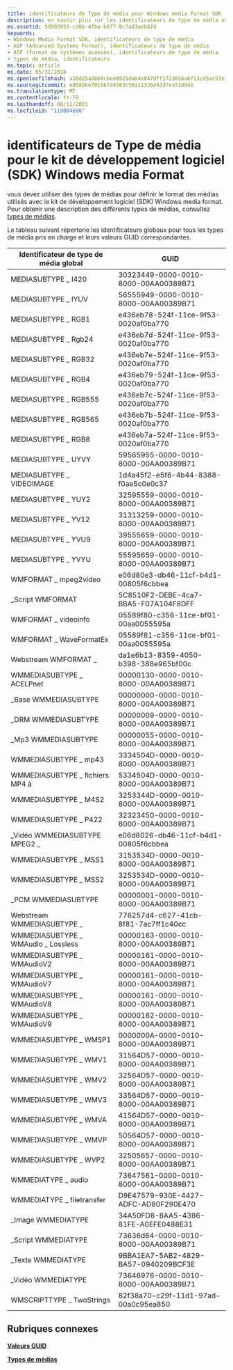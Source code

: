 ```yaml
---
title: identificateurs de Type de média pour Windows media Format SDK
description: en savoir plus sur les identificateurs de type de média utilisés pour définir le format des médias utilisés avec le kit de développement logiciel (SDK) Windows media format.
ms.assetid: 5d903953-cd6b-4fba-b877-8c7ad3aeb87d
keywords:
- Windows Media Format SDK, identificateurs de type de média
- ASF (Advanced Systems Format), identificateurs de type de média
- ASF (format de systèmes avancés), identificateurs de type de média
- types de média, identificateurs
ms.topic: article
ms.date: 05/31/2018
ms.openlocfilehash: a38d25a48e0cbee8925da64e8470ff1723656a6f11cd5ac57e1479108df52852
ms.sourcegitcommit: e858bbe701567d4583c50a11326e42d7ea51804b
ms.translationtype: MT
ms.contentlocale: fr-FR
ms.lasthandoff: 08/11/2021
ms.locfileid: "119084686"
---
```

# <a name="media-type-identifiers-for-the-windows-media-format-sdk"></a>identificateurs de Type de média pour le kit de développement logiciel (SDK) Windows media Format

vous devez utiliser des types de médias pour définir le format des médias utilisés avec le kit de développement logiciel (SDK) Windows media format. Pour obtenir une description des différents types de médias, consultez [types de médias](media-types.md).

Le tableau suivant répertorie les identificateurs globaux pour tous les types de média pris en charge et leurs valeurs GUID correspondantes.



| Identificateur de type de média global      | GUID                                 |
|-----------------------------------|--------------------------------------|
| MEDIASUBTYPE \_ I420                | 30323449-0000-0010-8000-00AA00389B71 |
| MEDIASUBTYPE \_ IYUV                | 56555949-0000-0010-8000-00AA00389B71 |
| MEDIASUBTYPE \_ RGB1                | e436eb78-524f-11ce-9f53-0020af0ba770 |
| MEDIASUBTYPE \_ Rgb24               | e436eb7d-524f-11ce-9f53-0020af0ba770 |
| MEDIASUBTYPE \_ RGB32               | e436eb7e-524f-11ce-9f53-0020af0ba770 |
| MEDIASUBTYPE \_ RGB4                | e436eb79-524f-11ce-9f53-0020af0ba770 |
| MEDIASUBTYPE \_ RGB555              | e436eb7c-524f-11ce-9f53-0020af0ba770 |
| MEDIASUBTYPE \_ RGB565              | e436eb7b-524f-11ce-9f53-0020af0ba770 |
| MEDIASUBTYPE \_ RGB8                | e436eb7a-524f-11ce-9f53-0020af0ba770 |
| MEDIASUBTYPE \_ UYVY                | 59565955-0000-0010-8000-00AA00389B71 |
| MEDIASUBTYPE \_ VIDEOIMAGE          | 1d4a45f2-e5f6-4b44-8388-f0ae5c0e0c37 |
| MEDIASUBTYPE \_ YUY2                | 32595559-0000-0010-8000-00AA00389B71 |
| MEDIASUBTYPE \_ YV12                | 31313259-0000-0010-8000-00AA00389B71 |
| MEDIASUBTYPE \_ YVU9                | 39555659-0000-0010-8000-00AA00389B71 |
| MEDIASUBTYPE \_ YVYU                | 55595659-0000-0010-8000-00AA00389B71 |
| WMFORMAT \_ mpeg2video              | e06d80e3-db46-11cf-b4d1-00805f6cbbea |
| \_Script WMFORMAT                  | 5C8510F2-DEBE-4ca7-BBA5-F07A104F8DFF |
| WMFORMAT \_ videoinfo               | 05589f80-c356-11ce-bf01-00aa0055595a |
| WMFORMAT \_ WaveFormatEx            | 05589f81-c356-11ce-bf01-00aa0055595a |
| Webstream WMFORMAT \_               | da1e6b13-8359-4050-b398-388e965bf00c |
| WMMEDIASUBTYPE \_ ACELPnet          | 00000130-0000-0010-8000-00AA00389B71 |
| \_Base WMMEDIASUBTYPE              | 00000000-0000-0010-8000-00AA00389B71 |
| \_DRM WMMEDIASUBTYPE               | 00000009-0000-0010-8000-00AA00389B71 |
| \_Mp3 WMMEDIASUBTYPE               | 00000055-0000-0010-8000-00AA00389B71 |
| WMMEDIASUBTYPE \_ mp43              | 3334504D-0000-0010-8000-00AA00389B71 |
| WMMEDIASUBTYPE \_ fichiers MP4 à              | 5334504D-0000-0010-8000-00AA00389B71 |
| WMMEDIASUBTYPE \_ M4S2              | 3253344D-0000-0010-8000-00AA00389B71 |
| WMMEDIASUBTYPE \_ P422              | 32323450-0000-0010-8000-00AA00389B71 |
| \_Vidéo WMMEDIASUBTYPE MPEG2 \_      | e06d8026-db46-11cf-b4d1-00805f6cbbea |
| WMMEDIASUBTYPE \_ MSS1              | 3153534D-0000-0010-8000-00AA00389B71 |
| WMMEDIASUBTYPE \_ MSS2              | 3253534D-0000-0010-8000-00AA00389B71 |
| \_PCM WMMEDIASUBTYPE               | 00000001-0000-0010-8000-00AA00389B71 |
| Webstream WMMEDIASUBTYPE \_         | 776257d4-c627-41cb-8f81-7ac7ff1c40cc |
| WMMEDIASUBTYPE \_ WMAudio \_ Lossless | 00000163-0000-0010-8000-00AA00389B71 |
| WMMEDIASUBTYPE \_ WMAudioV2         | 00000161-0000-0010-8000-00AA00389B71 |
| WMMEDIASUBTYPE \_ WMAudioV7         | 00000161-0000-0010-8000-00AA00389B71 |
| WMMEDIASUBTYPE \_ WMAudioV8         | 00000161-0000-0010-8000-00AA00389B71 |
| WMMEDIASUBTYPE \_ WMAudioV9         | 00000162-0000-0010-8000-00AA00389B71 |
| WMMEDIASUBTYPE \_ WMSP1             | 0000000A-0000-0010-8000-00AA00389B71 |
| WMMEDIASUBTYPE \_ WMV1              | 31564D57-0000-0010-8000-00AA00389B71 |
| WMMEDIASUBTYPE \_ WMV2              | 32564D57-0000-0010-8000-00AA00389B71 |
| WMMEDIASUBTYPE \_ WMV3              | 33564D57-0000-0010-8000-00AA00389B71 |
| WMMEDIASUBTYPE \_ WMVA              | 41564D57-0000-0010-8000-00AA00389B71 |
| WMMEDIASUBTYPE \_ WMVP              | 50564D57-0000-0010-8000-00AA00389B71 |
| WMMEDIASUBTYPE \_ WVP2              | 32505657-0000-0010-8000-00AA00389B71 |
| WMMEDIATYPE \_ audio                | 73647561-0000-0010-8000-00AA00389B71 |
| WMMEDIATYPE \_ filetransfer         | D9E47579-930E-4427-ADFC-AD80F290E470 |
| \_Image WMMEDIATYPE                | 34A50FD8-8AA5-4386-81FE-A0EFE0488E31 |
| \_Script WMMEDIATYPE               | 73636d64-0000-0010-8000-00AA00389B71 |
| \_Texte WMMEDIATYPE                 | 9BBA1EA7-5AB2-4829-BA57-0940209BCF3E |
| \_Vidéo WMMEDIATYPE                | 73646976-0000-0010-8000-00AA00389B71 |
| WMSCRIPTTYPE \_ TwoStrings          | 82f38a70-c29f-11d1-97ad-00a0c95ea850 |



 

## <a name="related-topics"></a>Rubriques connexes

<dl> <dt>

[**Valeurs GUID**](guid-values.md)
</dt> <dt>

[**Types de médias**](media-types.md)
</dt> </dl>

 

 




